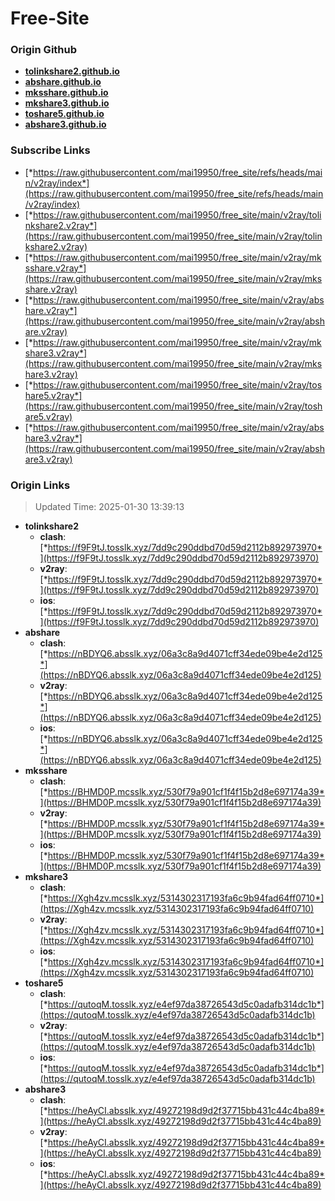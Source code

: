 # Free-Site

### Origin Github

- [**tolinkshare2.github.io**](https://github.com/tolinkshare2/tolinkshare2.github.io)
- [**abshare.github.io**](https://github.com/abshare/abshare.github.io)
- [**mksshare.github.io**](https://github.com/mksshare/mksshare.github.io)
- [**mkshare3.github.io**](https://github.com/mkshare3/mkshare3.github.io)
- [**toshare5.github.io**](https://github.com/toshare5/toshare5.github.io)
- [**abshare3.github.io**](https://github.com/abshare3/abshare3.github.io)

### Subscribe Links

- [*https://raw.githubusercontent.com/mai19950/free_site/refs/heads/main/v2ray/index*](https://raw.githubusercontent.com/mai19950/free_site/refs/heads/main/v2ray/index)
- [*https://raw.githubusercontent.com/mai19950/free_site/main/v2ray/tolinkshare2.v2ray*](https://raw.githubusercontent.com/mai19950/free_site/main/v2ray/tolinkshare2.v2ray)
- [*https://raw.githubusercontent.com/mai19950/free_site/main/v2ray/mksshare.v2ray*](https://raw.githubusercontent.com/mai19950/free_site/main/v2ray/mksshare.v2ray)
- [*https://raw.githubusercontent.com/mai19950/free_site/main/v2ray/abshare.v2ray*](https://raw.githubusercontent.com/mai19950/free_site/main/v2ray/abshare.v2ray)
- [*https://raw.githubusercontent.com/mai19950/free_site/main/v2ray/mkshare3.v2ray*](https://raw.githubusercontent.com/mai19950/free_site/main/v2ray/mkshare3.v2ray)
- [*https://raw.githubusercontent.com/mai19950/free_site/main/v2ray/toshare5.v2ray*](https://raw.githubusercontent.com/mai19950/free_site/main/v2ray/toshare5.v2ray)
- [*https://raw.githubusercontent.com/mai19950/free_site/main/v2ray/abshare3.v2ray*](https://raw.githubusercontent.com/mai19950/free_site/main/v2ray/abshare3.v2ray)

### Origin Links

> Updated Time: 2025-01-30 13:39:13

- **tolinkshare2**
  - **clash**: [*https://f9F9tJ.tosslk.xyz/7dd9c290ddbd70d59d2112b892973970*](https://f9F9tJ.tosslk.xyz/7dd9c290ddbd70d59d2112b892973970)
  - **v2ray**: [*https://f9F9tJ.tosslk.xyz/7dd9c290ddbd70d59d2112b892973970*](https://f9F9tJ.tosslk.xyz/7dd9c290ddbd70d59d2112b892973970)
  - **ios**: [*https://f9F9tJ.tosslk.xyz/7dd9c290ddbd70d59d2112b892973970*](https://f9F9tJ.tosslk.xyz/7dd9c290ddbd70d59d2112b892973970)
- **abshare**
  - **clash**: [*https://nBDYQ6.absslk.xyz/06a3c8a9d4071cff34ede09be4e2d125*](https://nBDYQ6.absslk.xyz/06a3c8a9d4071cff34ede09be4e2d125)
  - **v2ray**: [*https://nBDYQ6.absslk.xyz/06a3c8a9d4071cff34ede09be4e2d125*](https://nBDYQ6.absslk.xyz/06a3c8a9d4071cff34ede09be4e2d125)
  - **ios**: [*https://nBDYQ6.absslk.xyz/06a3c8a9d4071cff34ede09be4e2d125*](https://nBDYQ6.absslk.xyz/06a3c8a9d4071cff34ede09be4e2d125)
- **mksshare**
  - **clash**: [*https://BHMD0P.mcsslk.xyz/530f79a901cf1f4f15b2d8e697174a39*](https://BHMD0P.mcsslk.xyz/530f79a901cf1f4f15b2d8e697174a39)
  - **v2ray**: [*https://BHMD0P.mcsslk.xyz/530f79a901cf1f4f15b2d8e697174a39*](https://BHMD0P.mcsslk.xyz/530f79a901cf1f4f15b2d8e697174a39)
  - **ios**: [*https://BHMD0P.mcsslk.xyz/530f79a901cf1f4f15b2d8e697174a39*](https://BHMD0P.mcsslk.xyz/530f79a901cf1f4f15b2d8e697174a39)
- **mkshare3**
  - **clash**: [*https://Xgh4zv.mcsslk.xyz/5314302317193fa6c9b94fad64ff0710*](https://Xgh4zv.mcsslk.xyz/5314302317193fa6c9b94fad64ff0710)
  - **v2ray**: [*https://Xgh4zv.mcsslk.xyz/5314302317193fa6c9b94fad64ff0710*](https://Xgh4zv.mcsslk.xyz/5314302317193fa6c9b94fad64ff0710)
  - **ios**: [*https://Xgh4zv.mcsslk.xyz/5314302317193fa6c9b94fad64ff0710*](https://Xgh4zv.mcsslk.xyz/5314302317193fa6c9b94fad64ff0710)
- **toshare5**
  - **clash**: [*https://qutoqM.tosslk.xyz/e4ef97da38726543d5c0adafb314dc1b*](https://qutoqM.tosslk.xyz/e4ef97da38726543d5c0adafb314dc1b)
  - **v2ray**: [*https://qutoqM.tosslk.xyz/e4ef97da38726543d5c0adafb314dc1b*](https://qutoqM.tosslk.xyz/e4ef97da38726543d5c0adafb314dc1b)
  - **ios**: [*https://qutoqM.tosslk.xyz/e4ef97da38726543d5c0adafb314dc1b*](https://qutoqM.tosslk.xyz/e4ef97da38726543d5c0adafb314dc1b)
- **abshare3**
  - **clash**: [*https://heAyCI.absslk.xyz/49272198d9d2f37715bb431c44c4ba89*](https://heAyCI.absslk.xyz/49272198d9d2f37715bb431c44c4ba89)
  - **v2ray**: [*https://heAyCI.absslk.xyz/49272198d9d2f37715bb431c44c4ba89*](https://heAyCI.absslk.xyz/49272198d9d2f37715bb431c44c4ba89)
  - **ios**: [*https://heAyCI.absslk.xyz/49272198d9d2f37715bb431c44c4ba89*](https://heAyCI.absslk.xyz/49272198d9d2f37715bb431c44c4ba89)

